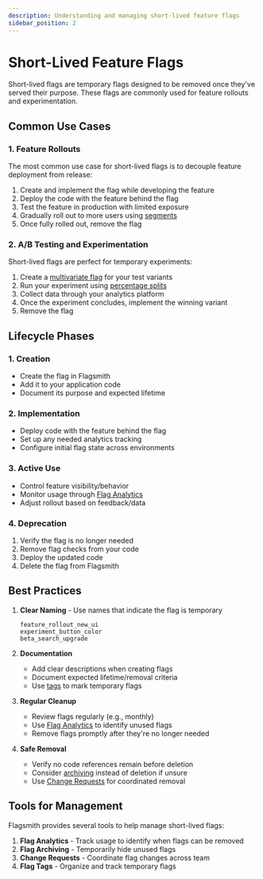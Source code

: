 ```yaml
---
description: Understanding and managing short-lived feature flags
sidebar_position: 2
---
```


# Short-Lived Feature Flags

Short-lived flags are temporary flags designed to be removed once they've served their purpose. These flags are commonly used for feature rollouts and experimentation.

## Common Use Cases

### 1. Feature Rollouts

The most common use case for short-lived flags is to decouple feature deployment from release:

1. Create and implement the flag while developing the feature
2. Deploy the code with the feature behind the flag
3. Test the feature in production with limited exposure
4. Gradually roll out to more users using [segments](/basic-features/segments.md)
5. Once fully rolled out, remove the flag

### 2. A/B Testing and Experimentation

Short-lived flags are perfect for temporary experiments:

1. Create a [multivariate flag](/basic-features/managing-features.md#multi-variate-flags) for your test variants
2. Run your experiment using [percentage splits](/basic-features/segments.md#operator-details)
3. Collect data through your analytics platform
4. Once the experiment concludes, implement the winning variant
5. Remove the flag

## Lifecycle Phases

### 1. Creation
- Create the flag in Flagsmith
- Add it to your application code
- Document its purpose and expected lifetime

### 2. Implementation 
- Deploy code with the feature behind the flag
- Set up any needed analytics tracking
- Configure initial flag state across environments

### 3. Active Use
- Control feature visibility/behavior
- Monitor usage through [Flag Analytics](/advanced-use/flag-analytics.md)
- Adjust rollout based on feedback/data

### 4. Deprecation
1. Verify the flag is no longer needed
2. Remove flag checks from your code
3. Deploy the updated code
4. Delete the flag from Flagsmith

## Best Practices

1. **Clear Naming** - Use names that indicate the flag is temporary
   ```
   feature_rollout_new_ui
   experiment_button_color
   beta_search_upgrade
   ```

2. **Documentation**
   - Add clear descriptions when creating flags
   - Document expected lifetime/removal criteria
   - Use [tags](/advanced-use/flag-management.md#tagging) to mark temporary flags

3. **Regular Cleanup**
   - Review flags regularly (e.g., monthly)
   - Use [Flag Analytics](/advanced-use/flag-analytics.md) to identify unused flags
   - Remove flags promptly after they're no longer needed

4. **Safe Removal**
   - Verify no code references remain before deletion
   - Consider [archiving](/advanced-use/flag-management.md#flag-archiving) instead of deletion if unsure
   - Use [Change Requests](/advanced-use/change-requests.md) for coordinated removal

## Tools for Management

Flagsmith provides several tools to help manage short-lived flags:

1. **Flag Analytics** - Track usage to identify when flags can be removed
2. **Flag Archiving** - Temporarily hide unused flags
3. **Change Requests** - Coordinate flag changes across team
4. **Flag Tags** - Organize and track temporary flags
